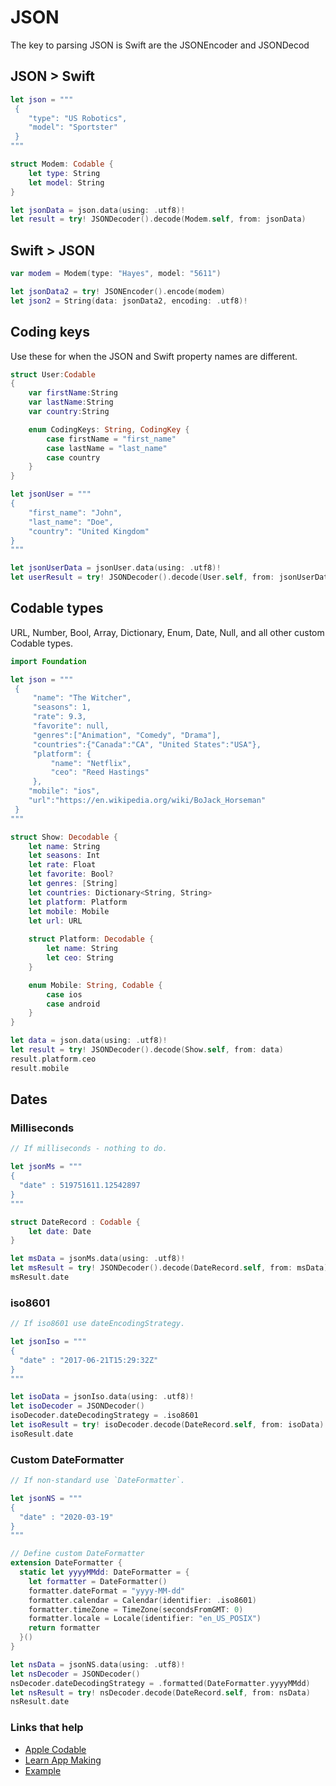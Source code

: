 # JSON

The key to parsing JSON is Swift are the JSONEncoder and JSONDecod

## JSON > Swift

```swift
let json = """
 {
    "type": "US Robotics",
    "model": "Sportster"
 }
"""

struct Modem: Codable {
    let type: String
    let model: String
}

let jsonData = json.data(using: .utf8)!
let result = try! JSONDecoder().decode(Modem.self, from: jsonData)
```

## Swift > JSON

```swift
var modem = Modem(type: "Hayes", model: "5611")

let jsonData2 = try! JSONEncoder().encode(modem)
let json2 = String(data: jsonData2, encoding: .utf8)!
```

## Coding keys

Use these for when the JSON and Swift property names are different.

```swift
struct User:Codable
{
    var firstName:String
    var lastName:String
    var country:String

    enum CodingKeys: String, CodingKey {
        case firstName = "first_name"
        case lastName = "last_name"
        case country
    }
}

let jsonUser = """
{
    "first_name": "John",
    "last_name": "Doe",
    "country": "United Kingdom"
}
"""

let jsonUserData = jsonUser.data(using: .utf8)!
let userResult = try! JSONDecoder().decode(User.self, from: jsonUserData)
```

## Codable types

URL, Number, Bool, Array, Dictionary, Enum, Date, Null, and all other custom Codable types.

```swift
import Foundation

let json = """
 {
     "name": "The Witcher",
     "seasons": 1,
     "rate": 9.3,
     "favorite": null,
     "genres":["Animation", "Comedy", "Drama"],
     "countries":{"Canada":"CA", "United States":"USA"},
     "platform": {
         "name": "Netflix",
         "ceo": "Reed Hastings"
     },
    "mobile": "ios",
    "url":"https://en.wikipedia.org/wiki/BoJack_Horseman"
 }
"""

struct Show: Decodable {
    let name: String
    let seasons: Int
    let rate: Float
    let favorite: Bool?
    let genres: [String]
    let countries: Dictionary<String, String>
    let platform: Platform
    let mobile: Mobile
    let url: URL
    
    struct Platform: Decodable {
        let name: String
        let ceo: String
    }

    enum Mobile: String, Codable {
        case ios
        case android
    }
}

let data = json.data(using: .utf8)!
let result = try! JSONDecoder().decode(Show.self, from: data)
result.platform.ceo
result.mobile
```

## Dates

### Milliseconds

```swift
// If milliseconds - nothing to do.

let jsonMs = """
{
  "date" : 519751611.12542897
}
"""

struct DateRecord : Codable {
    let date: Date
}

let msData = jsonMs.data(using: .utf8)!
let msResult = try! JSONDecoder().decode(DateRecord.self, from: msData)
msResult.date
```

### iso8601

```swift
// If iso8601 use dateEncodingStrategy.

let jsonIso = """
{
  "date" : "2017-06-21T15:29:32Z"
}
"""

let isoData = jsonIso.data(using: .utf8)!
let isoDecoder = JSONDecoder()
isoDecoder.dateDecodingStrategy = .iso8601
let isoResult = try! isoDecoder.decode(DateRecord.self, from: isoData)
isoResult.date
```

### Custom DateFormatter

```swift
// If non-standard use `DateFormatter`.

let jsonNS = """
{
  "date" : "2020-03-19"
}
"""

// Define custom DateFormatter
extension DateFormatter {
  static let yyyyMMdd: DateFormatter = {
    let formatter = DateFormatter()
    formatter.dateFormat = "yyyy-MM-dd"
    formatter.calendar = Calendar(identifier: .iso8601)
    formatter.timeZone = TimeZone(secondsFromGMT: 0)
    formatter.locale = Locale(identifier: "en_US_POSIX")
    return formatter
  }()
}

let nsData = jsonNS.data(using: .utf8)!
let nsDecoder = JSONDecoder()
nsDecoder.dateDecodingStrategy = .formatted(DateFormatter.yyyyMMdd)
let nsResult = try! nsDecoder.decode(DateRecord.self, from: nsData)
nsResult.date
```

### Links that help

- [Apple Codable](https://developer.apple.com/documentation/foundation/archives_and_serialization/encoding_and_decoding_custom_types)
- [Learn App Making](https://learnappmaking.com/codable-json-swift-how-to/)
- [Example](https://benscheirman.com/2017/06/swift-json/)
